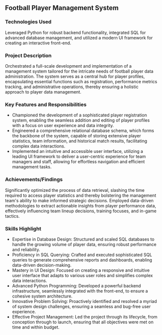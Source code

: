 ## Football Player Management System 
### **Technologies Used**
Leveraged Python for robust backend functionality, integrated SQL for advanced database management, and utilized a modern UI framework for creating an interactive front-end.

### **Project Description**
Orchestrated a full-scale development and implementation of a management system tailored for the intricate needs of football player data administration. The system serves as a central hub for player profiles, encapsulating essential functions such as registration, performance metrics tracking, and administrative operations, thereby ensuring a holistic approach to player data management.

### **Key Features and Responsibilities**
 - Championed the development of a sophisticated player registration system, enabling the seamless addition and editing of player profiles with a focus on user experience and data integrity.
 - Engineered a comprehensive relational database schema, which forms the backbone of the system, capable of storing extensive player statistics, team information, and historical match results, facilitating complex data interactions.
 - Implemented an intuitive and accessible user interface, utilizing a leading UI framework to deliver a user-centric experience for team managers and staff, allowing for effortless navigation and efficient management tasks.

### **Achievements/Findings**
Significantly optimized the process of data retrieval, slashing the time required to access player statistics and thereby bolstering the management team's ability to make informed strategic decisions.
Employed data-driven methodologies to extract actionable insights from player performance data, effectively influencing team lineup decisions, training focuses, and in-game tactics.

### **Skills Highlight**
 - Expertise in Database Design: Structured and scaled SQL databases to handle the growing volume of player data, ensuring robust performance and reliability.
 - Proficiency in SQL Querying: Crafted and executed sophisticated SQL queries to generate comprehensive reports and dashboards, enabling data-driven decision-making.
 - Mastery in UI Design: Focused on creating a responsive and intuitive user interface that adapts to various user roles and simplifies complex data interactions.
 - Advanced Python Programming: Developed a powerful backend infrastructure, seamlessly integrated with the front-end, to ensure a cohesive system architecture.
 - Innovative Problem Solving: Proactively identified and resolved a myriad of system design challenges, ensuring a seamless and bug-free user experience.
 - Effective Project Management: Led the project through its lifecycle, from conception through to launch, ensuring that all objectives were met on time and within budget.
